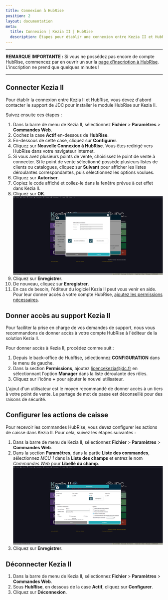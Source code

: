 ```yaml
---
title: Connexion à HubRise
position: 2
layout: documentation
meta:
  title: Connexion | Kezia II | HubRise
  description: Étapes pour établir une connexion entre Kezia II et HubRise. Connectez votre caisse et synchronisez vos données avec d'autres applications.
---
```


---

**REMARQUE IMPORTANTE :** Si vous ne possédez pas encore de compte HubRise, commencez par en ouvrir un sur la [page d'inscription à HubRise](https://manager.hubrise.com/signup). L'inscription ne prend que quelques minutes !

---

## Connecter Kezia II

Pour établir la connexion entre Kezia II et HubRise, vous devez d'abord contacter le support de JDC pour installer le module HubRise sur Kezia II.

Suivez ensuite ces étapes :

1. Dans la barre de menu de Kezia II, sélectionnez **Fichier** > **Paramètres** > **Commandes Web**.
1. Cochez la case **Actif** en-dessous de **HubRise**.
1. En-dessous de cette case, cliquez sur **Configurer**.
1. Cliquez sur **Nouvelle Connexion à HubRise**. Vous êtes redirigé vers HubRise dans votre navigateur Internet.
1. Si vous avez plusieurs points de vente, choisissez le point de vente à connecter. Si le point de vente sélectionné possède plusieurs listes de clients ou catalogues, cliquez sur **Suivant** pour afficher les listes déroulantes correspondantes, puis sélectionnez les options voulues.
1. Cliquez sur **Autoriser**.
1. Copiez le code affiché et collez-le dans la fenêtre prévue à cet effet dans Kezia II.
1. Cliquez sur **OK**.
   ![Connexion à HubRise - HubRise connecté](./images/001-kezia-hubrise-connection.png)
1. Cliquez sur **Enregistrer**.
1. De nouveau, cliquez sur **Enregistrer**.
1. En cas de besoin, l'éditeur du logiciel Kezia II peut vous venir en aide. Pour leur donner accès à votre compte HubRise, [ajoutez les permissions nécessaires](/apps/kezia/connect-hubrise#donner-acc-s-au-support-de-kezia-ii).

## Donner accès au support Kezia II

Pour faciliter la prise en charge de vos demandes de support, nous vous recommandons de donner accès à votre compte HubRise à l'éditeur de la solution Kezia II.

Pour donner accès à Kezia II, procédez comme suit :

1. Depuis le back-office de HubRise, sélectionnez **CONFIGURATION** dans le menu de gauche.
1. Dans la section **Permissions**, ajoutez licencekezia@jdc.fr en sélectionnant l'option **Manager** dans la liste déroulante des rôles.
1. Cliquez sur l'icône **+** pour ajouter le nouvel utilisateur.

L'ajout d'un utilisateur est le moyen recommandé de donner accès à un tiers à votre point de vente. Le partage de mot de passe est déconseillé pour des raisons de sécurité.

## Configurer les actions de caisse

Pour recevoir les commandes HubRise, vous devez configurer les actions de caisse dans Kezia II. Pour cela, suivez les étapes suivantes :

1. Dans la barre de menu de Kezia II, sélectionnez **Fichier** > **Paramètres** > **Commandes Web**.
1. Dans la section **Paramètres**, dans la partie **Liste des commandes**, sélectionnez _MCU 1_ dans la **Liste des champs** et entrez le nom _Commandes Web_ pour **Libellé du champ**.
   ![Connexion à HubRise - Configuration des commandes](./images/002-kezia-order-configuration.png)
1. Cliquez sur **Enregistrer**.

## Déconnecter Kezia II

1. Dans la barre de menu de Kezia II, sélectionnez **Fichier** > **Paramètres** > **Commandes Web**.
1. Sous **HubRise**, en dessous de la case **Actif**, cliquez sur **Configurer**.
1. Cliquez sur **Déconnexion**.
